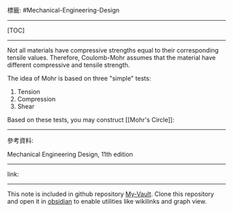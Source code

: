 標籤: #Mechanical-Engineering-Design 

---

[TOC]

---

Not all materials have compressive strengths equal to their corresponding tensile values. Therefore, Coulomb-Mohr assumes that the material have different compressive and tensile strength.

The idea of Mohr is based on three "simple" tests:

1. Tension
2. Compression
3. Shear

Based on these tests, you may construct [[Mohr's Circle]]:



---

參考資料:

Mechanical Engineering Design, 11th edition

---

link:


---

This note is included in github repository [My-Vault](https://github.com/LittleD3092/My-Vault.git). Clone this repository and open it in [obsidian](https://obsidian.md/) to enable utilities like wikilinks and graph view.